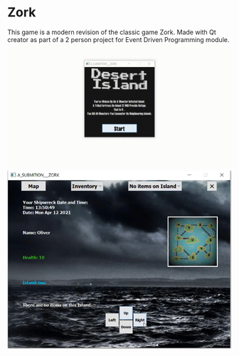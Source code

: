 # Zork
This game is a modern revision of the classic game Zork. Made with Qt creator as part of a 2 person project for Event Driven Programming module.
![gif](https://github.com/OliverNagy10/Zork/blob/main/demo_video/Zork.gif)
![image](https://github.com/OliverNagy10/Zork/blob/main/demo_video/Zork.PNG)
